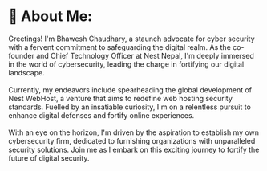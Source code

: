 # 💫 About Me:
Greetings! I'm Bhawesh Chaudhary, a staunch advocate for cyber security with a fervent commitment to safeguarding the digital realm. As the co-founder and Chief Technology Officer at Nest Nepal, I'm deeply immersed in the world of cybersecurity, leading the charge in fortifying our digital landscape.<br><br>Currently, my endeavors include spearheading the global development of Nest WebHost, a venture that aims to redefine web hosting security standards. Fuelled by an insatiable curiosity, I'm on a relentless pursuit to enhance digital defenses and fortify online experiences.<br><br>With an eye on the horizon, I'm driven by the aspiration to establish my own cybersecurity firm, dedicated to furnishing organizations with unparalleled security solutions. Join me as I embark on this exciting journey to fortify the future of digital security.